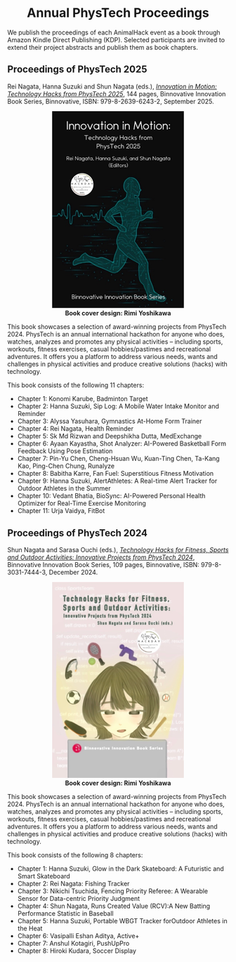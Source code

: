<h1 style="text-align: center;">
Annual PhysTech Proceedings</h1>

We publish the proceedings of each AnimalHack event as a book through Amazon Kindle Direct Publishing (KDP). Selected participants are invited to extend their project abstracts and publish them as book chapters. 

<a name="book25"></a>
## Proceedings of PhysTech 2025

Rei Nagata, Hanna Suzuki and Shun Nagata (eds.), *[Innovation in Motion: Technology Hacks from PhysTech 2025](https://www.amazon.com/dp/B0FR13T4KH)*, 144 pages, Binnovative Innovation Book Series, Binnovative, ISBN: 979-8-2639-6243-2, September 2025.

<p align="center">
<img src="images/cover25.jpg" width="300">
<br>
<b>Book cover design: Rimi Yoshikawa</b>
</p>

This book showcases a selection of award-winning projects from PhysTech 2024. PhysTech is an annual international hackathon for anyone who does, watches, analyzes and promotes any physical activities – including sports, workouts, fitness exercises, casual hobbies/pastimes and recreational adventures. It offers you a platform to address various needs, wants and challenges in physical activities and produce creative solutions (hacks) with technology.

This book consists of the following 11 chapters:

- Chapter 1: Konomi Karube, Badminton Target
- Chapter 2: Hanna Suzuki, Sip Log: A Mobile Water Intake Monitor and Reminder
- Chapter 3: Alyssa Yasuhara, Gymnastics At-Home Form Trainer
- Chapter 4: Rei Nagata, Health Reminder
- Chapter 5: Sk Md Rizwan and Deepshikha Dutta, MedExchange
- Chapter 6: Ayaan Kayastha, Shot Analyzer: AI-Powered Basketball Form Feedback Using Pose Estimation
- Chapter 7: Pin-Yu Chen, Cheng-Hsuan Wu, Kuan-Ting Chen, Ta-Kang Kao, Ping-Chen Chung, Runalyze
- Chapter 8: Babitha Karre, Fan Fuel: Superstitious Fitness Motivation
- Chapter 9: Hanna Suzuki, AlertAthletes: A Real-time Alert Tracker for Outdoor Athletes in the Summer
- Chapter 10: Vedant Bhatia, BioSync: AI-Powered Personal Health Optimizer for Real-Time Exercise Monitoring
- Chapter 11: Urja Vaidya, FitBot


<a name="book24"></a>
## Proceedings of PhysTech 2024

Shun Nagata and Sarasa Ouchi (eds.), *[Technology Hacks for Fitness, Sports and Outdoor Activities: Innovative Projects from PhysTech 2024](https://www.amazon.com/dp/B0DQX74Y9H)*, Binnovative Innovation Book Series, 109 pages, Binnovative, ISBN: 979-8-3031-7444-3, December 2024.

<p align="center">
<img src="images/cover.png" width="300">
<br>
<b>Book cover design: Rimi Yoshikawa</b>
</p>

This book showcases a selection of award-winning projects from PhysTech 2024. PhysTech is an annual international hackathon for anyone who does, watches, analyzes and promotes any physical activities – including sports, workouts, fitness exercises, casual hobbies/pastimes and recreational adventures. It offers you a platform to address various needs, wants and challenges in physical activities and produce creative solutions (hacks) with technology.

This book consists of the following 8 chapters:

- Chapter 1: Hanna Suzuki, Glow in the Dark Skateboard: A Futuristic and Smart
Skateboard
- Chapter 2: Rei Nagata: Fishing Tracker
- Chapter 3: Nikichi Tsuchida, Fencing Priority Referee: A Wearable Sensor for Data-centric Priority Judgment
- Chapter 4: Shun Nagata, Runs Created Value (RCV):A New Batting Performance Statistic in Baseball
- Chapter 5: Hanna Suzuki, Portable WBGT Tracker forOutdoor Athletes in the Heat
- Chapter 6: Vasipalli Eshan Aditya, Active+
- Chapter 7: Anshul Kotagiri, PushUpPro
- Chapter 8: Hiroki Kudara, Soccer Display


